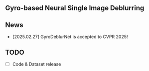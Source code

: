 ## Gyro-based Neural Single Image Deblurring


## News
- [2025.02.27] GyroDeblurNet is accepted to CVPR 2025!

## TODO
- [ ] Code & Dataset release
